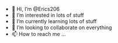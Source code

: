- 👋 Hi, I’m @Erics206
- 👀 I’m interested in lots of stuff
- 🌱 I’m currently learning lots of stuff
- 💞️ I’m looking to collaborate on everything
- 📫 How to reach me ...

<!---
Erics206/Erics206 is a ✨ special ✨ repository because its `README.md` (this file) appears on your GitHub profile.
You can click the Preview link to take a look at your changes.
--->
